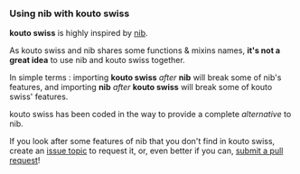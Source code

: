 ### Using nib with kouto swiss

**kouto swiss** is highly inspired by [nib](http://visionmedia.github.io/nib/).

As kouto swiss and nib shares some functions & mixins names, **it's not a great idea** to use nib and kouto swiss together.

In simple terms : importing **kouto swiss** *after* **nib** will break some of nib's features, and importing **nib** *after* **kouto swiss** will break some of kouto swiss' features.

kouto swiss has been coded in the way to provide a complete *alternative* to nib.

If you look after some features of nib that you don't find in kouto swiss, create an [issue topic](https://github.com/krkn/kouto-swiss/issues) to request it, or, even better if you can, [submit a pull request](https://github.com/krkn/kouto-swiss/blob/master/CONTRIBUTING.md)!

